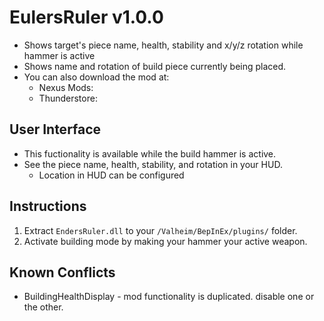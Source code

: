 # EulersRuler v1.0.0

  * Shows target's piece name, health, stability and x/y/z rotation while hammer is active
  * Shows name and rotation of build piece currently being placed.
  * You can also download the mod at:
    * Nexus Mods: 
    * Thunderstore: 

## User Interface

  * This fuctionality is available while the build hammer is active.
  * See the piece name, health, stability, and rotation in your HUD.
    * Location in HUD can be configured


## Instructions

  1. Extract `EndersRuler.dll` to your `/Valheim/BepInEx/plugins/` folder.
  2. Activate building mode by making your hammer your active weapon.


## Known Conflicts

  * BuildingHealthDisplay - mod functionality is duplicated. disable one or the other.
